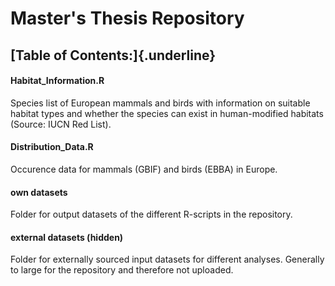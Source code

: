 # Master's Thesis Repository

## [Table of Contents:]{.underline}

#### Habitat_Information.R

Species list of European mammals and birds with information on suitable habitat types and whether the species can exist in human-modified habitats (Source: IUCN Red List).

#### Distribution_Data.R

Occurence data for mammals (GBIF) and birds (EBBA) in Europe.

#### own datasets

Folder for output datasets of the different R-scripts in the repository.

#### external datasets (hidden)

Folder for externally sourced input datasets for different analyses. Generally to large for the repository and therefore not uploaded.
